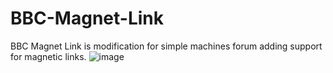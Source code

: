 # BBC-Magnet-Link
BBC Magnet Link is modification for simple machines forum adding support for magnetic links.
![image](https://github.com/user-attachments/assets/5d7cbb2a-6872-4401-91a7-fc8a1a80d275)
